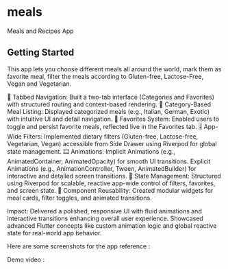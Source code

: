 # meals

Meals and Recipes App

## Getting Started

This app lets you choose different meals all around the world, mark them as favorite meal,
filter the meals according to Gluten-free, Lactose-Free, Vegan and Vegetarian.

🧭 Tabbed Navigation: Built a two-tab interface (Categories and Favorites) with structured routing and context-based rendering.
🍲 Category-Based Meal Listing: Displayed categorized meals (e.g., Italian, German, Exotic) with intuitive UI and detail navigation.
🌟 Favorites System: Enabled users to toggle and persist favorite meals, reflected live in the Favorites tab.
🎚️ App-Wide Filters: Implemented dietary filters (Gluten-free, Lactose-free, Vegetarian, Vegan) accessible from Side Drawer using Riverpod for global state management.
🎞️ Animations:
Implicit Animations (e.g., AnimatedContainer, AnimatedOpacity) for smooth UI transitions.
Explicit Animations (e.g., AnimationController, Tween, AnimatedBuilder) for interactive and detailed screen transitions.
📱 State Management: Structured using Riverpod for scalable, reactive app-wide control of filters, favorites, and screen state.
🧩 Component Reusability: Created modular widgets for meal cards, filter toggles, and animated transitions.

Impact:
Delivered a polished, responsive UI with fluid animations and interactive transitions enhancing overall user experience.
Showcased advanced Flutter concepts like custom animation logic and global reactive state for real-world app behavior.

Here are some screenshots for the app reference :

Demo video : 


